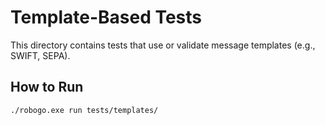 # Template-Based Tests

This directory contains tests that use or validate message templates (e.g., SWIFT, SEPA).

## How to Run

```bash
./robogo.exe run tests/templates/
``` 